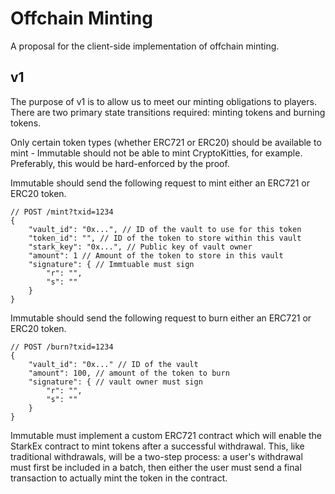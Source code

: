 
# Offchain Minting

A proposal for the client-side implementation of offchain minting. 

## v1

The purpose of v1 is to allow us to meet our minting obligations to players. There are two primary state transitions required: minting tokens and burning tokens. 

Only certain token types (whether ERC721 or ERC20) should be available to mint - Immutable should not be able to mint CryptoKitties, for example. Preferably, this would be hard-enforced by the proof. 

Immutable should send the following request to mint either an ERC721 or ERC20 token.

```
// POST /mint?txid=1234
{
    "vault_id": "0x...", // ID of the vault to use for this token
    "token_id": "", // ID of the token to store within this vault
    "stark_key": "0x...", // Public key of vault owner
    "amount": 1 // Amount of the token to store in this vault
    "signature": { // Immtuable must sign
        "r": "",
        "s": ""
    }
}
```

Immutable should send the following request to burn either an ERC721 or ERC20 token. 

```
// POST /burn?txid=1234
{
    "vault_id": "0x..." // ID of the vault
    "amount": 100, // amount of the token to burn
    "signature": { // vault owner must sign
        "r": "",
        "s": ""
    }
}
```

Immutable must implement a custom ERC721 contract which will enable the StarkEx contract to mint tokens after a successful withdrawal. This, like traditional withdrawals, will be a two-step process: a user's withdrawal must first be included in a batch, then either the user must send a final transaction to actually mint the token in the contract. 

